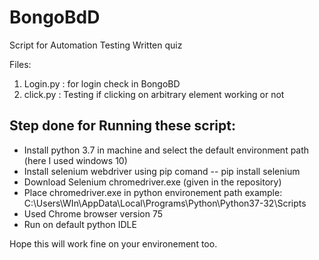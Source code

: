 # BongoBdD
Script for Automation Testing Written quiz

Files:
1. Login.py  : for login check in BongoBD
2. click.py  : Testing if clicking on arbitrary element working or not

## Step done for Running these script:
* Install python 3.7 in machine and select the default environment path (here I used windows 10)
* Install selenium webdriver using pip comand -- pip install selenium
* Download Selenium chromedriver.exe (given in the repository)
* Place chromedriver.exe in python environement path example:  C:\Users\WIn\AppData\Local\Programs\Python\Python37-32\Scripts
* Used Chrome browser version 75
* Run on default python IDLE

Hope this will work fine on your environement too.

